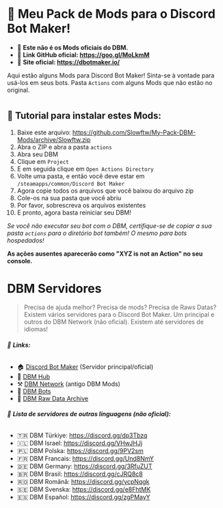 # :open_file_folder: Meu Pack de Mods para o Discord Bot Maker!

- :pushpin: **Este não é os Mods oficiais do DBM.** 
- :pushpin: **Link GitHub oficial: https://goo.gl/MoLkmM**
- :pushpin: **Site oficial: https://dbotmaker.io/**

Aqui estão alguns Mods para Discord Bot Maker! Sinta-se à vontade para usá-los em seus bots.
Pasta `Actions` com alguns Mods que não estão no original.
 
#  
## :beginner: Tutorial para instalar estes Mods:

1. Baixe este arquivo: https://github.com/Slowftw/My-Pack-DBM-Mods/archive/Slowftw.zip
2. Abra o ZIP e abra a pasta `actions`
3. Abra seu DBM
4. Clique em `Project`
5. E em seguida clique em `Open Actions Directory`
6. Volte uma pasta, e então você deve estar em `/steamapps/common/Discord Bot Maker`
7. Agora copie todos os arquivos que você baixou do arquivo zip
8. Cole-os na sua pasta que você abriu
9. Por favor, sobrescreva os arquivos existentes
10. E pronto, agora basta reiniciar seu DBM!

_Se você não executar seu bot com o DBM, certifique-se de copiar a sua pasta `actions` para o diretório bot também! O mesmo para bots hospedados!_

**As ações ausentes aparecerão como "XYZ is not an Action" no seu console.**

#  
# DBM Servidores
> Precisa de ajuda melhor? Precisa de mods? Precisa de Raws Datas? Existem vários servidores para o Discord Bot Maker. Um principal e outros do DBM Network (não oficial). Existem até servidores de idiomas!

###### :pushpin: **Links:**
- 🏠 [Discord Bot Maker](https://discord.gg/DMDvzSe) (Servidor principal/oficial)
- 🔧 [DBM Hub](https://discord.gg/4jptqgw)
- ⚒️ [DBM Network](https://discord.gg/3QxkZPK) (antigo DBM Mods)
- 🤖 [DBM Bots](https://discord.gg/Me3EFyX)
- 📁 [DBM Raw Data Archive](https://discord.gg/RyNZ8xB)
###### :pushpin: **Lista de servidores de outras linguagens (não oficial):**
- 🇹🇷 DBM Türkiye: https://discord.gg/dp3Tbzq
- 🇮🇱 DBM Israel: https://discord.gg/VHwJHJj
- 🇵🇱 DBM Polska: https://discord.gg/9PV2sm
- 🇫🇷 DBM Francais: https://discord.gg/Und8NmY
- 🇩🇪 DBM Germany: https://discord.gg/3RfuZUT
- 🇧🇷 DBM Brasil: https://discord.gg/cJRQ8c8
- 🇷🇴 DBM Română: https://discord.gg/ycpNqgk
- 🇸🇪 DBM Svenska: https://discord.gg/e8FhtMK
- 🇪🇸 DBM Español: https://discord.gg/zgPMayY
